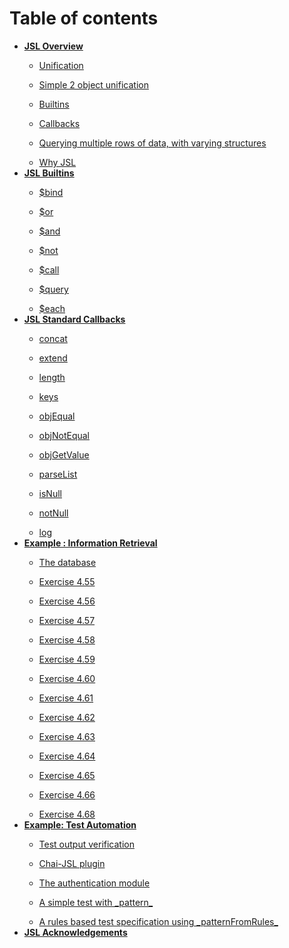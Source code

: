 # Table of contents

<ul>



<li><b><a href="/docs/html/overview.html">JSL Overview</a></b></li>





<ul><li><a href="/docs/html/overview.html#unification">Unification</a></li></ul>




<ul><li><a href="/docs/html/overview.html#simple-2-object-unification">Simple 2 object unification</a></li></ul>




<ul><li><a href="/docs/html/overview.html#builtins">Builtins</a></li></ul>




<ul><li><a href="/docs/html/overview.html#callbacks">Callbacks</a></li></ul>




<ul><li><a href="/docs/html/overview.html#querying-multiple-rows-of-data--with-varying-structures">Querying multiple rows of data, with varying structures</a></li></ul>




<ul><li><a href="/docs/html/overview.html#why-jsl">Why JSL</a></li></ul>





<li><b><a href="/docs/html/builtins.html">JSL Builtins</a></b></li>





<ul><li><a href="/docs/html/builtins.html#-bind">$bind</a></li></ul>




<ul><li><a href="/docs/html/builtins.html#-or">$or</a></li></ul>




<ul><li><a href="/docs/html/builtins.html#-and">$and</a></li></ul>




<ul><li><a href="/docs/html/builtins.html#-not">$not</a></li></ul>




<ul><li><a href="/docs/html/builtins.html#-call">$call</a></li></ul>




<ul><li><a href="/docs/html/builtins.html#-query">$query</a></li></ul>




<ul><li><a href="/docs/html/builtins.html#-each">$each</a></li></ul>





<li><b><a href="/docs/html/cblib.html">JSL Standard Callbacks</a></b></li>





<ul><li><a href="/docs/html/cblib.html#concat">concat</a></li></ul>




<ul><li><a href="/docs/html/cblib.html#extend">extend</a></li></ul>




<ul><li><a href="/docs/html/cblib.html#length">length</a></li></ul>




<ul><li><a href="/docs/html/cblib.html#keys">keys</a></li></ul>




<ul><li><a href="/docs/html/cblib.html#objequal">objEqual</a></li></ul>




<ul><li><a href="/docs/html/cblib.html#objnotequal">objNotEqual</a></li></ul>




<ul><li><a href="/docs/html/cblib.html#objgetvalue">objGetValue</a></li></ul>




<ul><li><a href="/docs/html/cblib.html#parselist">parseList</a></li></ul>




<ul><li><a href="/docs/html/cblib.html#isnull">isNull</a></li></ul>




<ul><li><a href="/docs/html/cblib.html#notnull">notNull</a></li></ul>




<ul><li><a href="/docs/html/cblib.html#log">log</a></li></ul>





<li><b><a href="/docs/html/example-ir.html">Example : Information Retrieval</a></b></li>








<ul><li><a href="/docs/html/example-ir.html#the-database">The database</a></li></ul>




<ul><li><a href="/docs/html/example-ir.html#exercise-455">Exercise 4.55</a></li></ul>




<ul><li><a href="/docs/html/example-ir.html#exercise-456">Exercise 4.56</a></li></ul>




<ul><li><a href="/docs/html/example-ir.html#exercise-457">Exercise 4.57</a></li></ul>




<ul><li><a href="/docs/html/example-ir.html#exercise-458">Exercise 4.58</a></li></ul>




<ul><li><a href="/docs/html/example-ir.html#exercise-459">Exercise 4.59</a></li></ul>




<ul><li><a href="/docs/html/example-ir.html#exercise-460">Exercise 4.60</a></li></ul>




<ul><li><a href="/docs/html/example-ir.html#exercise-461">Exercise 4.61</a></li></ul>




<ul><li><a href="/docs/html/example-ir.html#exercise-462">Exercise 4.62</a></li></ul>




<ul><li><a href="/docs/html/example-ir.html#exercise-463">Exercise 4.63</a></li></ul>




<ul><li><a href="/docs/html/example-ir.html#exercise-464">Exercise 4.64</a></li></ul>




<ul><li><a href="/docs/html/example-ir.html#exercise-465">Exercise 4.65</a></li></ul>




<ul><li><a href="/docs/html/example-ir.html#exercise-466">Exercise 4.66</a></li></ul>




<ul><li><a href="/docs/html/example-ir.html#exercise-468">Exercise 4.68</a></li></ul>





<li><b><a href="/docs/html/example-ta.html">Example: Test Automation</a></b></li>





<ul><li><a href="/docs/html/example-ta.html#test-output-verification">Test output verification</a></li></ul>




<ul><li><a href="/docs/html/example-ta.html#chai-jsl-plugin">Chai-JSL plugin</a></li></ul>




<ul><li><a href="/docs/html/example-ta.html#the-authentication-module">The authentication module</a></li></ul>




<ul><li><a href="/docs/html/example-ta.html#a-simple-test-with--pattern-">A simple test with _pattern_</a></li></ul>




<ul><li><a href="/docs/html/example-ta.html#a-rules-based-test-specification-using--patternfromrules-">A rules based test specification using _patternFromRules_</a></li></ul>





<li><b><a href="/docs/html/acknowledgements.html">JSL Acknowledgements</a></b></li>










</ul>
